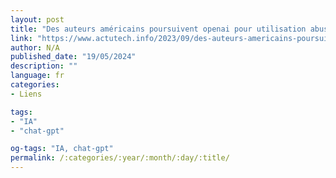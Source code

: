 ```yaml
---
layout: post
title: "Des auteurs américains poursuivent openai pour utilisation abusive de leur travail"
link: "https://www.actutech.info/2023/09/des-auteurs-americains-poursuivent.html"
author: N/A
published_date: "19/05/2024"
description: ""
language: fr
categories:
- Liens

tags:
- "IA"
- "chat-gpt"

og-tags: "IA, chat-gpt"
permalink: /:categories/:year/:month/:day/:title/
---
```

